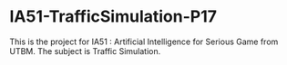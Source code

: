 # IA51-TrafficSimulation-P17

This is the project for IA51 : Artificial Intelligence for Serious Game from UTBM.
The subject is Traffic Simulation.
